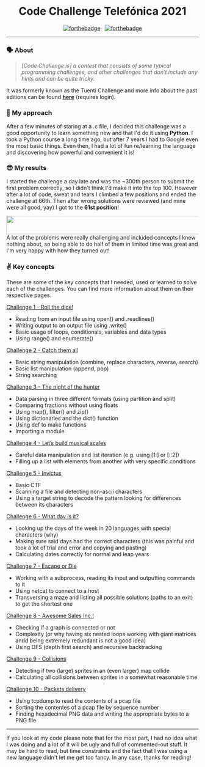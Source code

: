 
[//]: # (21CodeChallengeTelefonica)

<h1 align="center">
	Code Challenge Telefónica 2021
</h1>

<div align="center">

[![forthebadge](https://forthebadge.com/images/badges/made-with-python.svg)](https://forthebadge.com) &nbsp;  [![forthebadge](https://forthebadge.com/images/badges/powered-by-black-magic.svg)](https://forthebadge.com)

</div>


---

### 🗣️ About

> _[Code Challenge is] a contest that consists of some typical programming challenges, and other challenges that don’t include any hints and can be quite tricky._

It was formerly known as the Tuenti Challenge and more info about the past editions can be found [**here**](https://codechallenge.0x14.net/Info/past) (requires login).

### 🤔 My approach

After a few minutes of staring at a .c file, I decided this challenge was a good opportunity to learn something new and that I'd do it using **Python**. I took a Python course a long time ago, but after 7 years I had to Google even the most basic things. Even then, I had a lot of fun re/learning the language and discovering how powerful and convenient it is!

### 😎 My results

I started the challenge a day late and was the ~300th person to submit the first problem correctly, so I didn't think I'd make it into the top 100. However after a lot of code, sweat and tears I climbed a few positions and ended the challenge at 66th. Then after wrong solutions were reviewed (and mine were all good, yay) I got to the **61st position**!
<div align="center">
<img src="https://user-images.githubusercontent.com/27980285/147250991-bcff3b73-4137-4d2c-bb11-52e377129cf9.png" width="506" height="48">
</div>
A lot of the problems were really challenging and included concepts I knew nothing about, so being able to do half of them in limited time was great and I'm very happy with how they turned out! 

### ✌️ Key concepts

These are some of the key concepts that I needed, used or learned to solve each of the challenges. You can find more information about them on their respective pages.

[Challenge 1 - Roll the dice!](/01%20RollDice)
* Reading from an input file using open() and .readlines()
* Writing output to an output file using .write()
* Basic usage of loops, conditionals, variables and data types
* Using range() and enumerate()

[Challenge 2 - Catch them all](/02%20CatchEmAll)
* Basic string manipulation (combine, replace characters, reverse, search)
* Basic list manipulation (append, pop)
* String searching

[Challenge 3 - The night of the hunter](03%20NightHunter)
* Data parsing in three different formats (using partition and split)
* Comparing fractions without using floats
* Using map(), filter() and zip()
* Using dictionaries and the dict() function
* Using def to make functions
* Importing a module

[Challenge 4 - Let’s build musical scales](/04%20MusicScales)
* Careful data manipulation and list iteration (e.g. using [1:] or [::2])
* Filling up a list with elements from another with very specific conditions

[Challenge 5 - Invictus](/05%20Invictus)
* Basic CTF
* Scanning a file and detecting non-ascii characters
* Using a target string to decode the pattern looking for differences between its characters

[Challenge 6 - What day is it?](/06%20Day)
* Looking up the days of the week in 20 languages with special characters (why)
* Making sure said days had the correct characters (this was painful and took a lot of trial and error and copying and pasting)
* Calculating dates correctly for normal and leap years

[Challenge 7 - Escape or Die](/07%20Escape)
* Working with a subprocess, reading its input and outputting commands to it
* Using netcat to connect to a host
* Transversing a maze and listing all possible solutions (paths to an exit) to get the shortest one

[Challenge 8 - Awesome Sales Inc.!](/08%20CityBuses)
* Checking if a graph is connected or not
* Complexity (or why having six nested loops working with giant matrices andd being extremely redundant is not a good idea)
* Using DFS (depth first search) and recursive backtracking 

[Challenge 9 - Collisions](/09%20Collisions)
* Detecting if two (large) sprites in an (even larger) map collide
* Calculating all collisions between sprites in a somewhat reasonable time

[Challenge 10 - Packets delivery](/10%20Packets)
* Using tcpdump to read the contents of a pcap file
* Sorting the contentes of a pcap file by sequence number
* Finding hexadecimal PNG data and writing the appropriate bytes to a PNG file

---

If you look at my code please note that for the most part, I had no idea what I was doing and a lot of it will be ugly and full of commented-out stuff. It may be hard to read, but time constraints and the fact that I was using a new language didn't let me get too fancy. In any case, thanks for reading!
